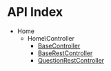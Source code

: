 API Index
=========

* Home
    * Home\Controller
        * [BaseController](Home-Controller-BaseController.md)
        * [BaseRestController](Home-Controller-BaseRestController.md)
        * [QuestionRestController](Home-Controller-QuestionRestController.md)

